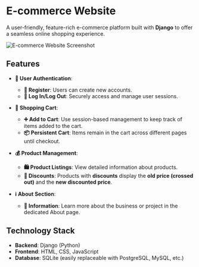 # **E-commerce Website**

A user-friendly, feature-rich e-commerce platform built with **Django** to offer a seamless online shopping experience.

![E-commerce Website Screenshot](https://github.com/user-attachments/assets/34d3b354-c5b3-4c8f-a291-92edae2f672a)


## **Features**

- **🔑 User Authentication**:
  - **📝 Register**: Users can create new accounts.
  - **🔐 Log In/Log Out**: Securely access and manage user sessions.

- **🛒 Shopping Cart**:
  - **➕ Add to Cart**: Use session-based management to keep track of items added to the cart.
  - **📦 Persistent Cart**: Items remain in the cart across different pages until checkout.

- **💰 Product Management**:
  - **🛍️ Product Listings**: View detailed information about products.
  - **🔖 Discounts**: Products with **discounts** display the **old price (crossed out)** and the **new discounted price**.

- **ℹ️ About Section**:
  - **📄 Information**: Learn more about the business or project in the dedicated About page.

## **Technology Stack**

- **Backend**: Django (Python)
- **Frontend**: HTML, CSS, JavaScript
- **Database**: SQLite (easily replaceable with PostgreSQL, MySQL, etc.)
